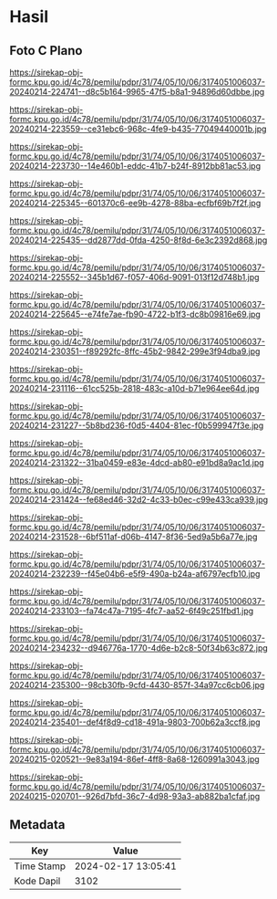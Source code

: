 # Hasil

## Foto C Plano

https://sirekap-obj-formc.kpu.go.id/4c78/pemilu/pdpr/31/74/05/10/06/3174051006037-20240214-224741--d8c5b164-9965-47f5-b8a1-94896d60dbbe.jpg

https://sirekap-obj-formc.kpu.go.id/4c78/pemilu/pdpr/31/74/05/10/06/3174051006037-20240214-223559--ce31ebc6-968c-4fe9-b435-77049440001b.jpg

https://sirekap-obj-formc.kpu.go.id/4c78/pemilu/pdpr/31/74/05/10/06/3174051006037-20240214-223730--14e460b1-eddc-41b7-b24f-8912bb81ac53.jpg

https://sirekap-obj-formc.kpu.go.id/4c78/pemilu/pdpr/31/74/05/10/06/3174051006037-20240214-225345--601370c6-ee9b-4278-88ba-ecfbf69b7f2f.jpg

https://sirekap-obj-formc.kpu.go.id/4c78/pemilu/pdpr/31/74/05/10/06/3174051006037-20240214-225435--dd2877dd-0fda-4250-8f8d-6e3c2392d868.jpg

https://sirekap-obj-formc.kpu.go.id/4c78/pemilu/pdpr/31/74/05/10/06/3174051006037-20240214-225552--345b1d67-f057-406d-9091-013f12d748b1.jpg

https://sirekap-obj-formc.kpu.go.id/4c78/pemilu/pdpr/31/74/05/10/06/3174051006037-20240214-225645--e74fe7ae-fb90-4722-b1f3-dc8b09816e69.jpg

https://sirekap-obj-formc.kpu.go.id/4c78/pemilu/pdpr/31/74/05/10/06/3174051006037-20240214-230351--f89292fc-8ffc-45b2-9842-299e3f94dba9.jpg

https://sirekap-obj-formc.kpu.go.id/4c78/pemilu/pdpr/31/74/05/10/06/3174051006037-20240214-231116--61cc525b-2818-483c-a10d-b71e964ee64d.jpg

https://sirekap-obj-formc.kpu.go.id/4c78/pemilu/pdpr/31/74/05/10/06/3174051006037-20240214-231227--5b8bd236-f0d5-4404-81ec-f0b599947f3e.jpg

https://sirekap-obj-formc.kpu.go.id/4c78/pemilu/pdpr/31/74/05/10/06/3174051006037-20240214-231322--31ba0459-e83e-4dcd-ab80-e91bd8a9ac1d.jpg

https://sirekap-obj-formc.kpu.go.id/4c78/pemilu/pdpr/31/74/05/10/06/3174051006037-20240214-231424--fe68ed46-32d2-4c33-b0ec-c99e433ca939.jpg

https://sirekap-obj-formc.kpu.go.id/4c78/pemilu/pdpr/31/74/05/10/06/3174051006037-20240214-231528--6bf511af-d06b-4147-8f36-5ed9a5b6a77e.jpg

https://sirekap-obj-formc.kpu.go.id/4c78/pemilu/pdpr/31/74/05/10/06/3174051006037-20240214-232239--f45e04b6-e5f9-490a-b24a-af6797ecfb10.jpg

https://sirekap-obj-formc.kpu.go.id/4c78/pemilu/pdpr/31/74/05/10/06/3174051006037-20240214-233103--fa74c47a-7195-4fc7-aa52-6f49c251fbd1.jpg

https://sirekap-obj-formc.kpu.go.id/4c78/pemilu/pdpr/31/74/05/10/06/3174051006037-20240214-234232--d946776a-1770-4d6e-b2c8-50f34b63c872.jpg

https://sirekap-obj-formc.kpu.go.id/4c78/pemilu/pdpr/31/74/05/10/06/3174051006037-20240214-235300--98cb30fb-9cfd-4430-857f-34a97cc6cb06.jpg

https://sirekap-obj-formc.kpu.go.id/4c78/pemilu/pdpr/31/74/05/10/06/3174051006037-20240214-235401--def4f8d9-cd18-491a-9803-700b62a3ccf8.jpg

https://sirekap-obj-formc.kpu.go.id/4c78/pemilu/pdpr/31/74/05/10/06/3174051006037-20240215-020521--9e83a194-86ef-4ff8-8a68-1260991a3043.jpg

https://sirekap-obj-formc.kpu.go.id/4c78/pemilu/pdpr/31/74/05/10/06/3174051006037-20240215-020701--926d7bfd-36c7-4d98-93a3-ab882ba1cfaf.jpg


## Metadata

| Key        | Value               |
| ---------- | ------------------- |
| Time Stamp | 2024-02-17 13:05:41 |
| Kode Dapil | 3102                |



